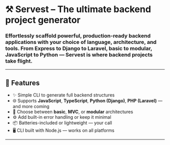 # ⚒️ Servest – The ultimate backend project generator

### Effortlessly scaffold powerful, production-ready backend applications with your choice of language, architecture, and tools. From Express to Django to Laravel, basic to modular, JavaScript to Python — Servest is where backend projects take flight.


---


## 🌟 Features

- ✨ Simple CLI to generate full backend structures
- 🌐 Supports **JavaScript**, **TypeScript**, **Python (Django)**, **PHP (Laravel)** — and more coming
- 🧱 Choose between **basic**, **MVC**, or **modular** architectures
- ⚙️ Add built-in error handling or keep it minimal
- 📦 Batteries-included or lightweight — your call
- 🖥️ CLI built with Node.js — works on all platforms

---